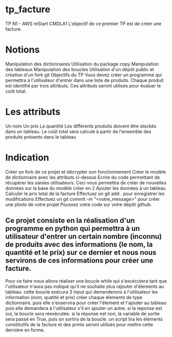 # tp_facture
TP N1 - AWS reStart CMDLA1
L'objectif de ce premier TP est de créer une facture.

# Notions

Manipulation des dictionnaires
Utilisation du package copy
Manipulation des tableaux
Manipulation des boucles
Utilisation d'un dépôt public et création d'un fork git
Objectifs du TP
Vous devez créer un programme qui permettra à l'utilisateur d'entrer dans une liste de produits. Chaque produit est identifié par trois attributs. Ces attributs seront utilisés pour évaluer le coût total.

# Les attributs
Un nom
Un prix
La quantité
Les différents produits doivent être stockés dans un tableau. Le coût total sera calculé à partir de l'ensemble des produits présents dans le tableau

# Indication
Créer un fork de ce projet et décrypter son fonctionnement
Créer le modèle de dictionnaire avec les attributs ci-dessus
Ecrire du code permettant de récupérer les saisies utilisateurs. Ceci vous permettra de créer de nouvelles données sur la base du modèle créer en 2
Ajouter les données à un tableau
Calculer le prix total de la facture
Effectuez un git add . pour enregistrer les modifications
Effectuez un git commit -m "<votre_message>" pour créer une photo de votre projet
Poussez votre code sur votre dépôt github.

## Ce projet consiste en la réalisation d'un programme en python qui permettra à un utilisateur d'entrer un certain nombre (inconnu) de produits avec des informations (le nom, la quantité et le prix) sur ce dernier et nous nous servirons de ces informations pour créer une facture.

Pour ce faire nous allons réaliser une boucle while qui s'excécutera tant que l'utilisateur n'aura pas indiqué qu'il ne souhaite plus rajouter d'élements au tableau.
cette boucle exécura 3 input qui demanderons à l'utilisateur les information (nom, quatité et prix) créer chaque élements de type dictionnaire.
puis elle s'enservira pour créer l'élement et l'ajouter au tableau puis elle demandera à l'utilisateur s'il en ajouter un autre.
si la reponse est oui, la boucle sera réexécutée.
si la réponse est non, la variable de sortie sera passé en True, puis on sortira de la boucle.
un script lira les éléments constitutifs de la facture et des prints seront utilisés pour mettre cette dernière en forme.
